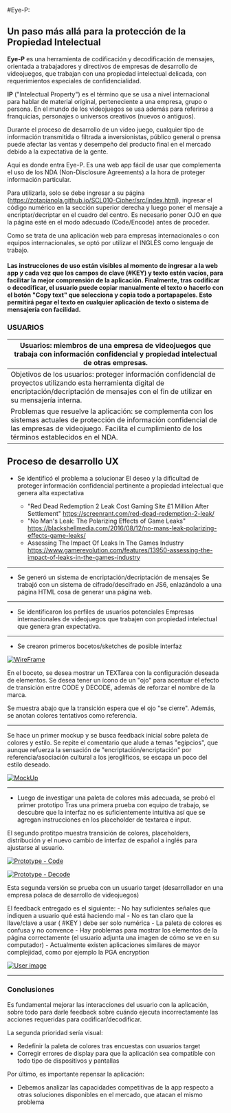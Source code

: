 #Eye-P:
## Un paso más allá para la protección de la Propiedad Intelectual

**Eye-P** es una herramienta de codificación y decodificación de mensajes, orientada a trabajadores y directivos de empresas de desarrollo de videojuegos, que trabajan con una propiedad intelectual delicada, con requerimientos especiales de confidencialidad.

**IP** ("Intelectual Property") es el término que se usa a nivel internacional para hablar de material original, perteneciente a una empresa, grupo o persona.  En el mundo de los videojuegos se usa además para referirse a franquicias, personajes o universos creativos  (nuevos o antiguos).

Durante el proceso de desarrollo de un video juego, cualquier tipo de información transmitida o filtrada a inversionistas, público general o prensa puede afectar las ventas y desempeño del producto final en el mercado debido a la expectativa de la gente.

Aquí es donde entra Eye-P.  Es una web app fácil de usar que complementa el uso de los NDA (Non-Disclosure Agreements) a la hora de proteger información particular.

Para utilizarla, solo se debe ingresar a su página (https://zotapianola.github.io/SCL010-Cipher/src/index.html), ingresar el código numérico en la sección superior derecha y luego poner el mensaje a encriptar/decriptar en el cuadro del centro.  Es necesario poner OJO en que la página esté en el modo adecuado (Code/Encode) antes de proceder.

Como se trata de una aplicación web para empresas internacionales o con equipos internacionales, se optó por utilizar el INGLÉS como lenguaje de trabajo.

#### Las instrucciones de uso están visibles al momento de ingresar a la web app y cada vez que los campos de clave (#KEY) y texto estén vacíos, para facilitar la mejor comprensión de la aplicación. Finalmente, tras codificar o decodificar, el usuario puede copiar manualmente el texto o hacerlo con el botón "Copy text" que selecciona y copia todo a portapapeles. Esto permitirá pegar el texto en cualquier aplicación de texto o sistema de mensajería con facilidad.


### USUARIOS
|  Usuarios: miembros de una empresa de videojuegos que trabaja con información confidencial y propiedad intelectual de otras empresas. |
| ------------ |
|Objetivos de los usuarios: proteger información confidencial de proyectos utilizando esta herramienta digital de encriptación/decriptación de mensajes con el fin de utilizar en su mensajería interna.   |
|Problemas que resuelve la aplicación: se complementa con los sistemas actuales de protección de información confidencial de las empresas de videojuego. Facilita el cumplimiento de los términos establecidos en el NDA.   |

## Proceso de desarrollo UX

- Se identificó el problema a solucionar
	El deseo y la dificultad de proteger información confidencial pertinente a propiedad intelectual que genera alta expectativa

	- "Red Dead Redemption 2 Leak Cost Gaming Site £1 Million After Settlement"
	  https://screenrant.com/red-dead-redemption-2-leak/
	- "No Man's Leak: The Polarizing Effects of Game Leaks"
	  https://blackshellmedia.com/2016/08/12/no-mans-leak-polarizing-effects-game-leaks/
	- Assessing The Impact Of Leaks In The Games Industry
	  https://www.gamerevolution.com/features/13950-assessing-the-impact-of-leaks-in-the-games-industry
---
- Se generó un sistema de encriptación/decriptación de mensajes
	Se trabajó con un sistema de cifrado/descifrado en JS6, enlazándolo a una página HTML cosa de generar una página web.
---

- Se identificaron los perfiles de usuarios potenciales
	Empresas internacionales de videojuegos que trabajen con propiedad intelectual que genera gran expectativa.
---

- Se crearon primeros bocetos/sketches de posible interfaz

[![WireFrame](https://zotapianola.github.io/SCL010-Cipher/img/WireFrame.jpg "WireFrame")](https://zotapianola.github.io/SCL010-Cipher/img/WireFrame.jpg "WireFrame")

En el boceto, se desea mostrar un TEXTarea con la configuración deseada de elementos. Se desea tener un ícono de un "ojo" para acentuar el efecto de transición entre CODE y DECODE, además de reforzar el nombre de la marca.

Se muestra abajo que la transición espera que el ojo "se cierre". Además, se anotan colores tentativos como referencia.

---
Se hace un primer mockup y se busca feedback inicial sobre paleta de colores y estilo. Se repite el comentario que alude a temas "egipcios", que aunque refuerza la sensación de "encriptación/encriptación" por referencia/asociación cultural a los jeroglíficos, se escapa un poco del estilo deseado.

[![MockUp](https://zotapianola.github.io/SCL010-Cipher/img/mockup.png "MockUp")](https://zotapianola.github.io/SCL010-Cipher/img/mockup.png "MockUp")

---

- Luego de investigar una paleta de colores más adecuada, se probó el primer prototipo
Tras una primera prueba con equipo de trabajo, se descubre que la interfaz no es suficientemente intuitiva así que se agregan instrucciones en los placeholder de textarea e input.

El segundo protitpo muestra transición de colores, placeholders, distribución y el nuevo cambio de interfaz de español a inglés para ajustarse al usuario.

[![Prototype - Code](https://zotapianola.github.io/SCL010-Cipher/img/prototype1.png "Prototype - Code")](https://zotapianola.github.io/SCL010-Cipher/img/prototype1.png "Prototype - Code")

[![Prototype - Decode](https://zotapianola.github.io/SCL010-Cipher/img/prototype2.png "Prototype - Decode")](https://zotapianola.github.io/SCL010-Cipher/img/prototype2.png "Prototype - Decode")

Esta segunda versión se prueba con un usuario target (desarrollador en una empresa polaca de desarrollo de videojuegos)

El feedback entregado es el siguiente:
	- No hay suficientes señales que indiquen a usuario qué está haciendo mal
	- No es tan claro que la llave/clave a usar ( #KEY ) debe ser solo numérica
	- La paleta de colores es confusa y no convence
	- Hay problemas para mostrar los elementos de la página correctamente (el usuario adjunta una imagen de cómo se ve en su computador)
	- Actualmente existen aplicaciones similares de mayor complejidad, como por ejemplo la PGA encryption

[![User image](https://zotapianola.github.io/SCL010-Cipher/img/user.png "User image")](https://zotapianola.github.io/SCL010-Cipher/img/user.png "User image")

---
### Conclusiones

Es fundamental mejorar las interacciones del usuario con la aplicación, sobre todo para darle feedback sobre cuándo ejecuta incorrectamente las acciones requeridas para codificar/decodificar.

La segunda prioridad sería visual:
- Redefinir la paleta de colores tras encuestas con usuarios target
- Corregir errores de display para que la aplicación sea compatible con todo tipo de dispositivos y pantallas

Por último, es importante repensar la aplicación:
- Debemos analizar las capacidades competitivas de la app respecto a otras soluciones disponibles en el mercado, que atacan el mismo problema
